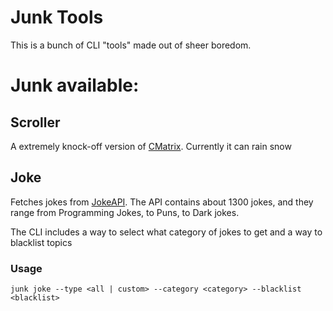 # Junk Tools

This is a bunch of CLI "tools" made out of sheer boredom.

# Junk available:

## Scroller
A extremely knock-off version of [CMatrix](https://github.com/abishekvashok/cmatrix). Currently it can rain snow

## Joke
Fetches jokes from [JokeAPI](https://jokeapi.dev/). The API contains about 1300 jokes,
and they range from Programming Jokes, to Puns, to Dark jokes.

The CLI includes a way to select what category of jokes to get and a way to blacklist topics

### Usage
```
junk joke --type <all | custom> --category <category> --blacklist <blacklist>
```
